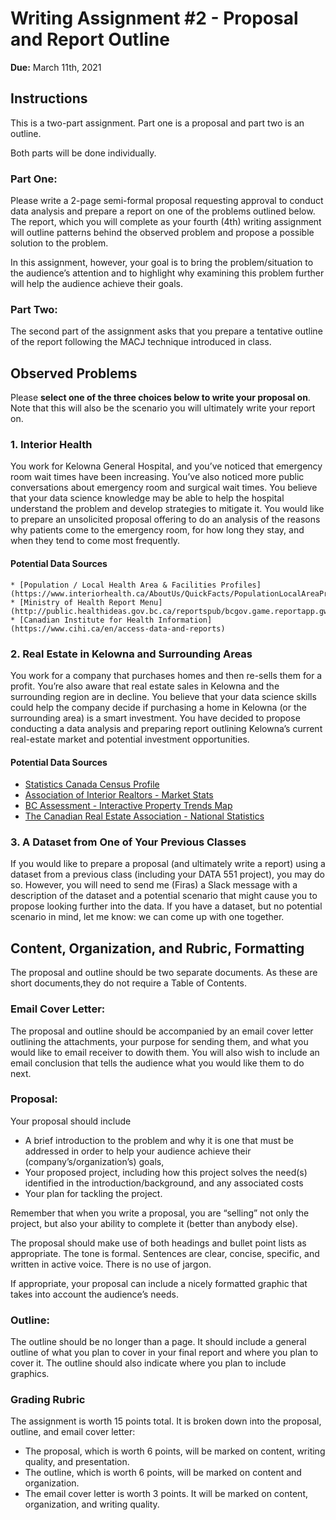 # Writing Assignment #2 - Proposal and Report Outline

**Due:** March 11th, 2021

## Instructions

This is a two-part assignment.
Part one is a proposal and part two is an outline.

Both parts will be done individually.

### Part One: 

Please write a 2-page semi-formal proposal requesting approval to conduct data analysis and prepare a report on one of the problems outlined below. The report, which you will complete as your fourth (4th) writing assignment will outline patterns behind the observed problem and propose a possible solution to the problem.  

In this assignment, however, your goal is to bring the problem/situation to the audience’s attention and to highlight why examining this problem further will help the audience achieve their goals.

### Part Two:

The second part of the assignment asks that you prepare a tentative outline of the report following the MACJ technique introduced in class.

## Observed Problems

Please **select one of the three choices below to write your proposal on**. Note that this will also be the scenario you will ultimately write your report on.

### 1. Interior Health
You work for Kelowna General Hospital, and you’ve noticed that emergency room wait times have been increasing. You’ve also noticed more public conversations about emergency room and surgical wait times. You believe that your data science knowledge may be able to help the hospital understand the problem and develop strategies to mitigate it. You would like to prepare an unsolicited proposal offering to do an analysis of the reasons why patients come to the emergency room, for how long they stay, and when they tend to come most frequently.
 
#### Potential Data Sources

    * [Population / Local Health Area & Facilities Profiles](https://www.interiorhealth.ca/AboutUs/QuickFacts/PopulationLocalAreaProfiles/Pages/default.aspx)
    * [Ministry of Health Report Menu](http://public.healthideas.gov.bc.ca/reportspub/bcgov.game.reportapp.gwt.ReportApp/ReportApp.html)
    * [Canadian Institute for Health Information](https://www.cihi.ca/en/access-data-and-reports)  
  
### 2. Real Estate in Kelowna and Surrounding Areas
You work for a company that purchases homes and then re-sells them for a profit. You’re also aware that real estate sales in Kelowna and the surrounding region are in decline. You believe that your data science skills could help the company decide if purchasing a home in Kelowna (or the surrounding area) is a smart investment. You have decided to propose conducting a data analysis and preparing report outlining Kelowna’s current real-estate market and potential investment opportunities.

#### Potential Data Sources

* [Statistics Canada Census Profile](https://www12.statcan.gc.ca/census-recensement/2016/dp-pd/prof/details/page.cfm?Lang=E&Geo1=CSD&Code1=5935010&Geo2=CD&Code2=5935&SearchText=Kelowna&SearchType=Begins&SearchPR=01&B1=All&TABID=1&type=0)
* [Association of Interior Realtors - Market Stats](https://www.interiorrealtors.ca/board-news/market-stats/)
* [BC Assessment - Interactive Property Trends Map](https://bcagis.maps.arcgis.com/apps/MapSeries/index.html?appid=ba3d56fb4c144727896b25989bdf00d2)
* [The Canadian Real Estate Association - National Statistics](https://creastats.crea.ca/en-CA/)
  
### 3. A Dataset from One of Your Previous Classes

If you would like to prepare a proposal (and ultimately write a report) using a dataset from a previous class (including your DATA 551 project), you may do so. However, you will need to send me (Firas) a Slack message with a description of the dataset and a potential scenario that might cause you to propose looking further into the data. If you have a dataset, but no potential scenario in mind, let me know: we can come up with one together.

## Content, Organization, and Rubric, Formatting  

The proposal and outline should be two separate documents. As these are short documents,they do not require a Table of Contents.

### Email Cover Letter:

The proposal and outline should be accompanied by an email cover letter outlining the attachments, your purpose for sending them, and what you would like to email receiver to dowith them. You will also wish to include an email conclusion that tells the audience what you would like them to do next.

### Proposal:

Your proposal should include

* A brief introduction to the problem and why it is one that must be addressed in order to
help your audience achieve their (company’s/organization’s) goals,  
* Your proposed project, including how this project solves the need(s) identified in the
introduction/background, and any associated costs  
* Your plan for tackling the project.  

Remember that when you write a proposal, you are “selling” not only the project, but also your ability to complete it (better than anybody else).  

The proposal should make use of both headings and bullet point lists as appropriate. The tone is formal. Sentences are clear, concise, specific, and written in active voice. There is no use of jargon.  

If appropriate, your proposal can include a nicely formatted graphic that takes into account the audience’s needs.  

### Outline:

The outline should be no longer than a page. It should include a general outline of what you plan to cover in your final report and where you plan to cover it. The outline should also indicate where you plan to include graphics.  

### Grading Rubric

The assignment is worth 15 points total. It is broken down into the proposal, outline, and email cover letter:  
* The proposal, which is worth 6 points, will be marked on content, writing quality, and
presentation.
* The outline, which is worth 6 points, will be marked on content and organization.
* The email cover letter is worth 3 points. It will be marked on content, organization,
and writing quality.
